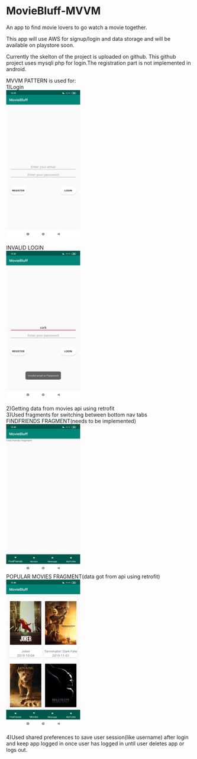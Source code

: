 # MovieBluff-MVVM
An app to find movie lovers to go watch a movie together.


This app will use AWS for signup/login and data storage and will be available on playstore soon.

Currently the skelton of the project is uploaded on github.
This github project uses mysqli php for login.The registration part is not implemented in android.

MVVM PATTERN is used for:<br/>
1)Login<br/>
<img src="https://github.com/devsarahgeo/MovieBluff-MVVM/blob/master/loginpg.jpg" width=200 height=400/><br/>

INVALID LOGIN<br/>
<img src="https://github.com/devsarahgeo/MovieBluff-MVVM/blob/master/invalidlogin.jpg" width=200 height=400/><br/>

2)Getting data from movies api using retrofit<br/>
3)Used fragments for switching between bottom nav tabs<br/>
FINDFRIENDS FRAGMENT(needs to be implemented)<br/>
<img src="https://github.com/devsarahgeo/MovieBluff-MVVM/blob/master/findfriends%20fragment.jpg" width=200 height=400/><br/>
POPULAR MOVIES FRAGMENT(data got from api using retrofit)<br/>
<img src="https://github.com/devsarahgeo/MovieBluff-MVVM/blob/master/popularmovies%20fragment.jpg" width=200 height=400/><br/>




4)Used shared preferences to save user session(like username) after login and keep app logged in once user has logged in until user deletes app or logs out.<br/>


